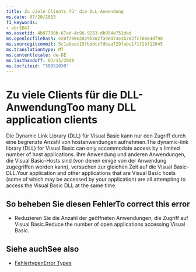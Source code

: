 ```yaml
---
title: Zu viele Clients für die DLL-Anwendung
ms.date: 07/20/2015
f1_keywords:
- vbrID47
ms.assetid: 4b87780b-67ad-4c96-9253-db954a751dad
ms.openlocfilehash: e20f780e2029b382fa90473e1b762fc76604df98
ms.sourcegitcommit: 5c1abeec15fbddcc7dbaa729fabc1f1f29f12045
ms.translationtype: MT
ms.contentlocale: de-DE
ms.lasthandoff: 03/15/2019
ms.locfileid: "58051030"
---
```

# <a name="too-many-dll-application-clients"></a><span data-ttu-id="4d34b-102">Zu viele Clients für die DLL-Anwendung</span><span class="sxs-lookup"><span data-stu-id="4d34b-102">Too many DLL application clients</span></span>
<span data-ttu-id="4d34b-103">Die Dynamic Link Library (DLL) für Visual Basic kann nur den Zugriff durch eine begrenzte Anzahl von hostanwendungen aufnehmen.</span><span class="sxs-lookup"><span data-stu-id="4d34b-103">The dynamic-link library (DLL) for Visual Basic can only accommodate access by a limited number of host applications.</span></span> <span data-ttu-id="4d34b-104">Ihre Anwendung und anderen Anwendungen, die Visual Basic-Hosts sind (von denen einige von der Anwendung zugegriffen werden kann), versuchen zur gleichen Zeit auf die Visual Basic-DLL.</span><span class="sxs-lookup"><span data-stu-id="4d34b-104">Your application and other applications that are Visual Basic hosts (some of which may be accessed by your application) are all attempting to access the Visual Basic DLL at the same time.</span></span>  
  
## <a name="to-correct-this-error"></a><span data-ttu-id="4d34b-105">So beheben Sie diesen Fehler</span><span class="sxs-lookup"><span data-stu-id="4d34b-105">To correct this error</span></span>  
  
-   <span data-ttu-id="4d34b-106">Reduzieren Sie die Anzahl der geöffneten Anwendungen, die Zugriff auf Visual Basic.</span><span class="sxs-lookup"><span data-stu-id="4d34b-106">Reduce the number of open applications accessing Visual Basic.</span></span>  
  
## <a name="see-also"></a><span data-ttu-id="4d34b-107">Siehe auch</span><span class="sxs-lookup"><span data-stu-id="4d34b-107">See also</span></span>

- [<span data-ttu-id="4d34b-108">Fehlertypen</span><span class="sxs-lookup"><span data-stu-id="4d34b-108">Error Types</span></span>](../../visual-basic/programming-guide/language-features/error-types.md)
